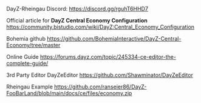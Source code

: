 DayZ-Rheingau Discord: https://discord.gg/rguhT6HHD7

Official article for **DayZ Central Economy Configuration** https://community.bistudio.com/wiki/DayZ:Central_Economy_Configuration

Bohemia github https://github.com/BohemiaInteractive/DayZ-Central-Economy/tree/master

Online Guide https://forums.dayz.com/topic/245334-ce-editor-the-complete-guide/

3rd Party Editor DayZeEditor https://github.com/Shawminator/DayZeEditor

Rheingau Example https://github.com/ranseier86/DayZ-FooBarLand/blob/main/docs/ce/files/economy.zip
